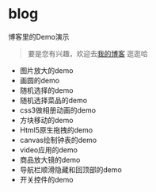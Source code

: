 # blog
博客里的Demo演示
>要是您有兴趣，欢迎去[我的博客](http://120.79.147.248/ "猜火车")  逛逛哈
* 图片放大的demo
* 画圆的demo
* 随机选择的demo
* 随机选择菜品的demo
* css3做相册动画的demo
* 方块移动的demo
* Html5原生拖拽的demo
* canvas绘制钟表的demo
* video应用的demo
* 商品放大镜的demo
* 导航栏顺滑隐藏和回顶部的demo
* 开关控件的demo
